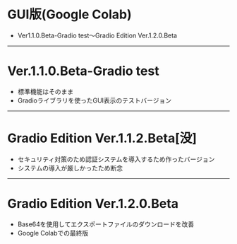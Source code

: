 # GUI版(Google Colab)
* Ver1.1.0.Beta-Gradio test～Gradio Edition Ver.1.2.0.Beta
---
# Ver.1.1.0.Beta-Gradio test
* 標準機能はそのまま
* Gradioライブラリを使ったGUI表示のテストバージョン
---
# Gradio Edition Ver.1.1.2.Beta[没]
* セキュリティ対策のため認証システムを導入するため作ったバージョン
* システムの導入が厳しかったため断念
---
# Gradio Edition Ver.1.2.0.Beta
* Base64を使用してエクスポートファイルのダウンロードを改善
* Google Colabでの最終版
